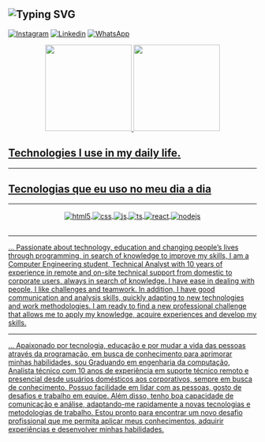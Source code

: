 ![Typing SVG](https://readme-typing-svg.demolab.com?font=Fira+Code&size=22&duration=4978&pause=1000&color=00C018&background=3C52FF00&multiline=true&width=500&lines=Hi+there!+I+am+Enio+K+S+.%F0%9F%91%8B)
---
[![Instagram](https://img.shields.io/badge/Instagram-E4405F?style=for-the-badge&logo=instagram&logoColor=white)](https://www.instagram.com/enio.kaique/)
[![Linkedin](https://img.shields.io/badge/LinkedIn-0077B5?style=for-the-badge&logo=linkedin&logoColor=white)](https://www.linkedin.com/in/enio-meyer/)
[![WhatsApp](https://img.shields.io/badge/WhatsApp-25D366?style=for-the-badge&logo=whatsapp&logoColor=white)](https://wa.link/04aul2)

<div align="center">
  <a href="https://github.com/E-KMeyer">
  <img height="175em" src="https://github-readme-stats.vercel.app/api?username=E-KMeyer&theme=chartreuse-dark&include_all_commits=true&count_private=true"/>
  <img height="175em" src="https://github-readme-stats.vercel.app/api/top-langs/?username=E-KMeyer&layout=compact&langs_count=7&theme=chartreuse-dark"/>
</div>

## Technologies I use in my daily life.
---
## Tecnologias que eu uso no meu dia a dia
---
<div align="center">
<div style="display: inline_block">
  <img align="center" alt="html5" src="https://img.shields.io/badge/HTML5-E34F26?style=for-the-badge&logo=html5&logoColor=white" />
  <img align="center" alt="css" src="https://img.shields.io/badge/CSS3-1572B6?style=for-the-badge&logo=css3&logoColor=white" />
  <img align="center" alt="js" src="https://img.shields.io/badge/JavaScript-F7DF1E?style=for-the-badge&logo=javascript&logoColor=black" />
  <img align="center" alt="ts" src="https://img.shields.io/badge/TypeScript-007ACC?style=for-the-badge&logo=typescript&logoColor=white" />
  <img align="center" alt="react" src="https://img.shields.io/badge/React-20232A?style=for-the-badge&logo=react&logoColor=61DAFB" />
  <img align="center" alt="nodejs" src="https://img.shields.io/badge/Node.js-43853D?style=for-the-badge&logo=node.js&logoColor=white" />
</div><br/>
</div>
<hr>
... Passionate about technology, education and changing people’s lives through programming, in search of knowledge to improve my skills, I am a Computer Engineering student, Technical Analyst with 10 years of experience in remote and on-site technical support from domestic to corporate users, always in search of knowledge. I have ease in dealing with people, I like challenges and teamwork. In addition, I have good communication and analysis skills, quickly adapting to new technologies and work methodologies. I am ready to find a new professional challenge that allows me to apply my knowledge, acquire experiences and develop my skills.
<hr>
...   Apaixonado por tecnologia, educação e por mudar a vida das pessoas através da programação, em busca de conhecimento para aprimorar minhas habilidades, sou Graduando em engenharia da computação, Analista técnico com 10 anos de experiência em suporte técnico remoto e presencial desde usuários domésticos aos corporativos, sempre em busca de conhecimento. Possuo facilidade em lidar com as pessoas, gosto de desafios e trabalho em equipe. Além disso, tenho boa capacidade de comunicação e análise, adaptando-me rapidamente a novas tecnologias e metodologias de trabalho. Estou pronto para encontrar um novo desafio profissional que me permita aplicar meus conhecimentos, adquirir experiências e desenvolver minhas habilidades.
